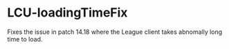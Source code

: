 # LCU-loadingTimeFix
Fixes the issue in patch 14.18 where the League client takes abnomally long time to load.
